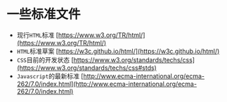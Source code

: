 # 一些标准文件
* 现行`HTML`标准 [https://www.w3.org/TR/html/](https://www.w3.org/TR/html/)
* `HTML`标准草案 [https://w3c.github.io/html/](https://w3c.github.io/html/)
* `CSS`目前的开发状态 [https://www.w3.org/standards/techs/css](https://www.w3.org/standards/techs/css#stds)
* `Javascript`的最新标准 [http://www.ecma-international.org/ecma-262/7.0/index.html](http://www.ecma-international.org/ecma-262/7.0/index.html)